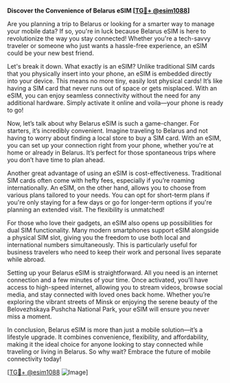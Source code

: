 **Discover the Convenience of Belarus eSIM [[TG💪+ @esim1088](https://t.me/s/esim1088)]**

Are you planning a trip to Belarus or looking for a smarter way to manage your mobile data? If so, you're in luck because Belarus eSIM is here to revolutionize the way you stay connected! Whether you're a tech-savvy traveler or someone who just wants a hassle-free experience, an eSIM could be your new best friend.

Let's break it down. What exactly is an eSIM? Unlike traditional SIM cards that you physically insert into your phone, an eSIM is embedded directly into your device. This means no more tiny, easily lost physical cards! It’s like having a SIM card that never runs out of space or gets misplaced. With an eSIM, you can enjoy seamless connectivity without the need for any additional hardware. Simply activate it online and voila—your phone is ready to go!

Now, let’s talk about why Belarus eSIM is such a game-changer. For starters, it’s incredibly convenient. Imagine traveling to Belarus and not having to worry about finding a local store to buy a SIM card. With an eSIM, you can set up your connection right from your phone, whether you're at home or already in Belarus. It’s perfect for those spontaneous trips where you don’t have time to plan ahead.

Another great advantage of using an eSIM is cost-effectiveness. Traditional SIM cards often come with hefty fees, especially if you’re roaming internationally. An eSIM, on the other hand, allows you to choose from various plans tailored to your needs. You can opt for short-term plans if you're only staying for a few days or go for longer-term options if you're planning an extended visit. The flexibility is unmatched!

For those who love their gadgets, an eSIM also opens up possibilities for dual SIM functionality. Many modern smartphones support eSIM alongside a physical SIM slot, giving you the freedom to use both local and international numbers simultaneously. This is particularly useful for business travelers who need to keep their work and personal lives separate while abroad.

Setting up your Belarus eSIM is straightforward. All you need is an internet connection and a few minutes of your time. Once activated, you’ll have access to high-speed internet, allowing you to stream videos, browse social media, and stay connected with loved ones back home. Whether you’re exploring the vibrant streets of Minsk or enjoying the serene beauty of the Belovezhskaya Pushcha National Park, your eSIM will ensure you never miss a moment.

In conclusion, Belarus eSIM is more than just a mobile solution—it’s a lifestyle upgrade. It combines convenience, flexibility, and affordability, making it the ideal choice for anyone looking to stay connected while traveling or living in Belarus. So why wait? Embrace the future of mobile connectivity today! 

[[TG💪+ @esim1088](https://t.me/s/esim1088) ![Image](https://i.postimg.cc/Y0z9fWf4/image.png)]